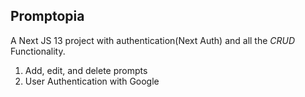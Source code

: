 ## Promptopia
A Next JS 13 project with authentication(Next Auth) and all the *CRUD* Functionality.

1. Add, edit, and delete prompts
2. User Authentication with Google
